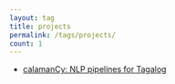 ```yaml
---
layout: tag
title: projects
permalink: /tags/projects/
count: 1
---
```


- [calamanCy: NLP pipelines for Tagalog](https://ljvmiranda921.github.io/projects/2023/08/01/calamancy/)
